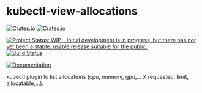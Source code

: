 # kubectl-view-allocations

[![Crates.io](https://img.shields.io/crates/l/kubectl-view-allocations.svg)](http://creativecommons.org/publicdomain/zero/1.0/)
[![Crates.io](https://img.shields.io/crates/v/kubectl-view-allocations.svg)](https://crates.io/crates/ffizer)

[![Project Status: WIP – Initial development is in progress, but there has not yet been a stable, usable release suitable for the public.](https://www.repostatus.org/badges/latest/wip.svg)](https://www.repostatus.org/#wip)
[![Build Status](https://dev.azure.com/davidbernard31/kubectl-view-allocations/_apis/build/status/davidB.kubectl-view-allocations)](https://dev.azure.com/davidbernard31/kubectl-view-allocations/_build/latest)

[![Documentation](https://docs.rs/kubectl-view-allocations/badge.svg)](https://docs.rs/kubectl-view-allocations/)

kubectl plugin to list allocations (cpu, memory, gpu,... X requested, limit, allocatable,...).